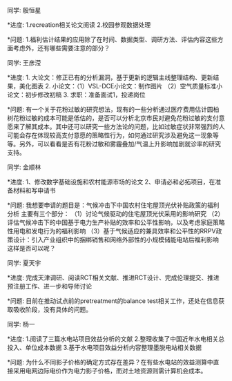 同学: 殷恒星

*进度: 1.recreation相关论文阅读 2.校园参观数据处理

*问题: 1.福利估计结果的应用除了在时间、数据类型、调研方法、评估内容这些方面考虑外，还有哪些需要注意的部分？

同学: 王彦滢

*进度: 1. 大论文：修正已有的分析漏洞，基于更新的逻辑主线整理结构、更新结果，美化图表 2. 小论文：（1）VSL-DCE小论文：制作图片 （2）空气质量标准小论文：初步修改初稿 3. 求职：准备面试1，投递岗位

*问题: 有一个关于花粉过敏的研究想法，现有的一些分析通过医疗费用估计圆柏树花粉过敏的成本可能是低估的，是否可以分析北京市民对避免花粉过敏的支付意愿来了解其成本。其中还可以研究一些方法论的问题，比如过敏症状非常强烈的人可能会存在体现较高支付意愿的策略性行为，如何通过研究涉及避免这一现象等等。另外，可以看看是否有花粉过敏和雾霾叠加/气温上升影响加剧就诊率的研究支持。

同学: 金顺林

*进度: 1、修改数字基础设施和农村能源市场的论文 2、申请必和必拓项目，在准备材料和写申请书

*问题: 我想要申请的题目是：气候冲击下中国农村住宅屋顶光伏补贴政策的福利分析 主要有三个部分： （1）讨论气候驱动的住宅屋顶光伏采用的影响研究 （2）评估气候冲击下的中国基于电力生产补贴的效率和公平性影响，以及考虑家庭策略性用电和发电行为的福利影响 （3）基于气候适应的兼具效率和公平性的RRPV政策设计：引入产业组织中的捆绑销售和网络外部性的小规模储能电站后福利影响 这样是否可以呢？

同学: 夏天宇

*进度: 完成天津调研、阅读RCT相关文献、推进RCT设计、完成伦理提交、推进预注册工作、进一步和导师讨论

*问题: 目前在推动试点前的pretreatment的balance test相关工作，还处在信息获取吸收阶段，没有具体的问题。

同学: 杨一

*进度: 1.阅读了三篇水电站项目效益分析的文献 2.整理收集了中国近年水电相关总投入、单位成本数据 3.基于水电项目效益分析内容整理墨脱电站相关数据

*问题: 为什么不同影子价格的确定方式存在差异？在有些水电站的效益测算中直接采用电网边际电价作为电力影子价格，而对土地资源则需计算机会成本。
